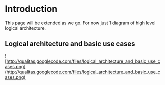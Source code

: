 # Introduction #

This page will be extended as we go. For now just 1 diagram of high level logical architecture.


## Logical architecture and basic use cases ##

![http://qualitas.googlecode.com/files/logical_architecture_and_basic_use_cases.png](http://qualitas.googlecode.com/files/logical_architecture_and_basic_use_cases.png)